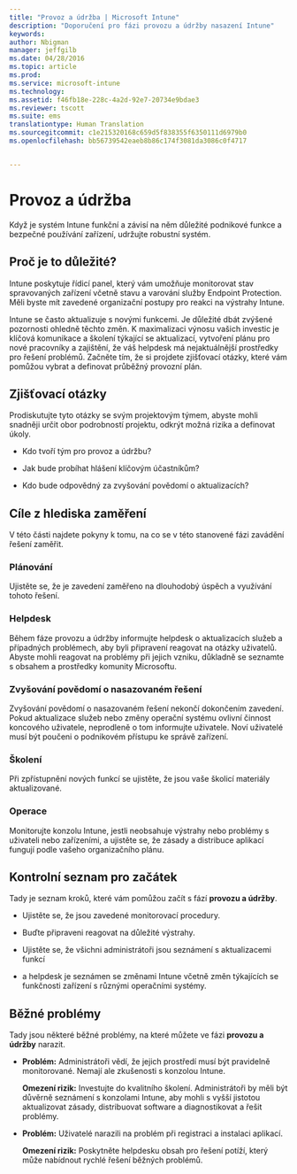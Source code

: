 ```yaml
---
title: "Provoz a údržba | Microsoft Intune"
description: "Doporučení pro fázi provozu a údržby nasazení Intune"
keywords: 
author: Nbigman
manager: jeffgilb
ms.date: 04/28/2016
ms.topic: article
ms.prod: 
ms.service: microsoft-intune
ms.technology: 
ms.assetid: f46fb18e-228c-4a2d-92e7-20734e9bdae3
ms.reviewer: tscott
ms.suite: ems
translationtype: Human Translation
ms.sourcegitcommit: c1e215320168c659d5f838355f6350111d6979b0
ms.openlocfilehash: bb56739542eaeb8b86c174f3081da3086c0f4717


---
```


# Provoz a údržba
Když je systém Intune funkční a závisí na něm důležité podnikové funkce a bezpečné používání zařízení, udržujte robustní systém.

## Proč je to důležité?
Intune poskytuje řídicí panel, který vám umožňuje monitorovat stav spravovaných zařízení včetně stavu a varování služby Endpoint Protection. Měli byste mít zavedené organizační postupy pro reakci na výstrahy Intune.

Intune se často aktualizuje s novými funkcemi. Je důležité dbát zvýšené pozornosti ohledně těchto změn.
K maximalizaci výnosu vašich investic je klíčová komunikace a školení týkající se aktualizací, vytvoření plánu pro nové pracovníky a zajištění, že váš helpdesk má nejaktuálnější prostředky pro řešení problémů.
Začněte tím, že si projdete zjišťovací otázky, které vám pomůžou vybrat a definovat průběžný provozní plán.

## Zjišťovací otázky
Prodiskutujte tyto otázky se svým projektovým týmem, abyste mohli snadněji určit obor podrobností projektu, odkrýt možná rizika a definovat úkoly.

-   Kdo tvoří tým pro provoz a údržbu?

-   Jak bude probíhat hlášení klíčovým účastníkům?

-   Kdo bude odpovědný za zvyšování povědomí o aktualizacích?

## Cíle z hlediska zaměření
V této části najdete pokyny k tomu, na co se v této stanovené fázi zavádění řešení zaměřit.

### Plánování
Ujistěte se, že je zavedení zaměřeno na dlouhodobý úspěch a využívání tohoto řešení.

### Helpdesk
Během fáze provozu a údržby informujte helpdesk o aktualizacích služeb a případných problémech, aby byli připravení reagovat na otázky uživatelů. Abyste mohli reagovat na problémy při jejich vzniku, důkladně se seznamte s obsahem a prostředky komunity Microsoftu.

### Zvyšování povědomí o nasazovaném řešení
Zvyšování povědomí o nasazovaném řešení nekončí dokončením zavedení. Pokud aktualizace služeb nebo změny operační systému ovlivní činnost koncového uživatele, neprodleně o tom informujte uživatele. Noví uživatelé musí být poučeni o podnikovém přístupu ke správě zařízení.

### Školení
Při zpřístupnění nových funkcí se ujistěte, že jsou vaše školicí materiály aktualizované.

### Operace
Monitorujte konzolu Intune, jestli neobsahuje výstrahy nebo problémy s uživateli nebo zařízeními, a ujistěte se, že zásady a distribuce aplikací fungují podle vašeho organizačního plánu.

## Kontrolní seznam pro začátek
Tady je seznam kroků, které vám pomůžou začít s fází **provozu a údržby**.

-   Ujistěte se, že jsou zavedené monitorovací procedury.

-   Buďte připraveni reagovat na důležité výstrahy.

-   Ujistěte se, že všichni administrátoři jsou seznámení s aktualizacemi funkcí

-   a helpdesk je seznámen se změnami Intune včetně změn týkajících se funkčnosti zařízení s různými operačními systémy.

## Běžné problémy
Tady jsou některé běžné problémy, na které můžete ve fázi **provozu a údržby** narazit.

-   **Problém:** Administrátoři vědí, že jejich prostředí musí být pravidelně monitorované. Nemají ale zkušenosti s konzolou Intune.

    **Omezení rizik:** Investujte do kvalitního školení. Administrátoři by měli být důvěrně seznámení s konzolami Intune, aby mohli s vyšší jistotou aktualizovat zásady, distribuovat software a diagnostikovat a řešit problémy.

-   **Problém:** Uživatelé narazili na problém při registraci a instalaci aplikací.

    **Omezení rizik:** Poskytněte helpdesku obsah pro řešení potíží, který může nabídnout rychlé řešení běžných problémů.



<!--HONumber=Jul16_HO3-->


